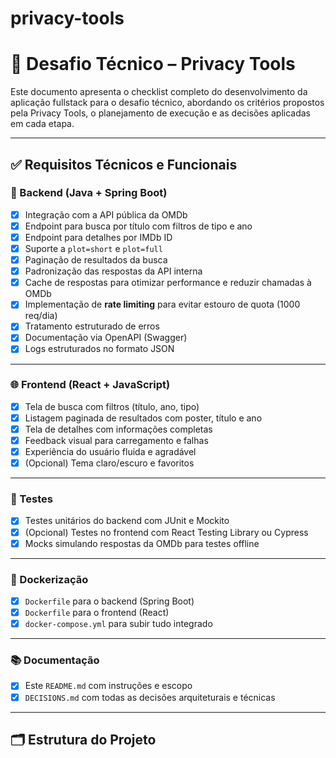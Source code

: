 # privacy-tools

# 🎯 Desafio Técnico – Privacy Tools

Este documento apresenta o checklist completo do desenvolvimento da aplicação fullstack para o desafio técnico, abordando os critérios propostos pela Privacy Tools, o planejamento de execução e as decisões aplicadas em cada etapa.

---

## ✅ Requisitos Técnicos e Funcionais

### 🧩 Backend (Java + Spring Boot)

- [X]  Integração com a API pública da OMDb
- [X]  Endpoint para busca por título com filtros de tipo e ano
- [X]  Endpoint para detalhes por IMDb ID
- [X]  Suporte a `plot=short` e `plot=full`
- [X]  Paginação de resultados da busca
- [X]  Padronização das respostas da API interna
- [X]  Cache de respostas para otimizar performance e reduzir chamadas à OMDb
- [X]  Implementação de **rate limiting** para evitar estouro de quota (1000 req/dia)
- [X]  Tratamento estruturado de erros
- [X]  Documentação via OpenAPI (Swagger)
- [X]  Logs estruturados no formato JSON

---

### 🌐 Frontend (React + JavaScript)

- [X]  Tela de busca com filtros (título, ano, tipo)
- [X]  Listagem paginada de resultados com poster, título e ano
- [X]  Tela de detalhes com informações completas
- [X]  Feedback visual para carregamento e falhas
- [X]  Experiência do usuário fluida e agradável
- [X]  (Opcional) Tema claro/escuro e favoritos

---

### 🧪 Testes

- [X]  Testes unitários do backend com JUnit e Mockito
- [X]  (Opcional) Testes no frontend com React Testing Library ou Cypress
- [X]  Mocks simulando respostas da OMDb para testes offline

---

### 🐳 Dockerização

- [X]  `Dockerfile` para o backend (Spring Boot)
- [X]  `Dockerfile` para o frontend (React)
- [X]  `docker-compose.yml` para subir tudo integrado

---

### 📚 Documentação

- [X]  Este `README.md` com instruções e escopo
- [X]  `DECISIONS.md` com todas as decisões arquiteturais e técnicas

---

## 🗂️ Estrutura do Projeto
